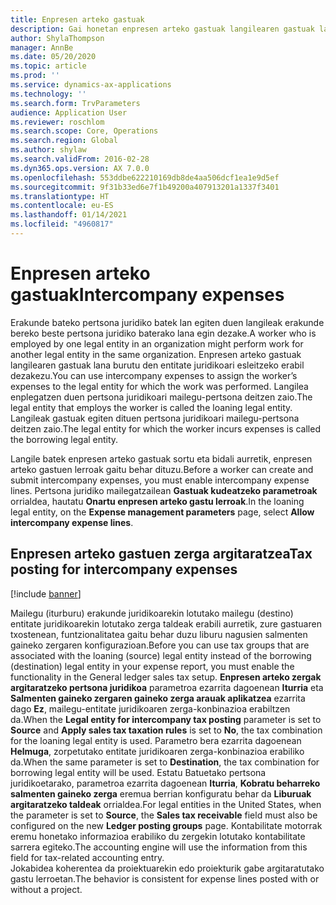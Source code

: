 ```yaml
---
title: Enpresen arteko gastuak
description: Gai honetan enpresen arteko gastuak langilearen gastuak lana burutu den entitate juridikoari esleitzeko moduari buruzko informazioa ematen da.
author: ShylaThompson
manager: AnnBe
ms.date: 05/20/2020
ms.topic: article
ms.prod: ''
ms.service: dynamics-ax-applications
ms.technology: ''
ms.search.form: TrvParameters
audience: Application User
ms.reviewer: roschlom
ms.search.scope: Core, Operations
ms.search.region: Global
ms.author: shylaw
ms.search.validFrom: 2016-02-28
ms.dyn365.ops.version: AX 7.0.0
ms.openlocfilehash: 553ddbe622210169db8de4aa506dcf1ea1e9d5ef
ms.sourcegitcommit: 9f31b33ed6e7f1b49200a407913201a1337f3401
ms.translationtype: HT
ms.contentlocale: eu-ES
ms.lasthandoff: 01/14/2021
ms.locfileid: "4960817"
---
```

# <a name="intercompany-expenses"></a><span data-ttu-id="62b29-103">Enpresen arteko gastuak</span><span class="sxs-lookup"><span data-stu-id="62b29-103">Intercompany expenses</span></span>

<span data-ttu-id="62b29-104">Erakunde bateko pertsona juridiko batek lan egiten duen langileak erakunde bereko beste pertsona juridiko baterako lana egin dezake.</span><span class="sxs-lookup"><span data-stu-id="62b29-104">A worker who is employed by one legal entity in an organization might perform work for another legal entity in the same organization.</span></span> <span data-ttu-id="62b29-105">Enpresen arteko gastuak langilearen gastuak lana burutu den entitate juridikoari esleitzeko erabil dezakezu.</span><span class="sxs-lookup"><span data-stu-id="62b29-105">You can use intercompany expenses to assign the worker’s expenses to the legal entity for which the  work was performed.</span></span> <span data-ttu-id="62b29-106">Langilea enplegatzen duen pertsona juridikoari mailegu-pertsona deitzen zaio.</span><span class="sxs-lookup"><span data-stu-id="62b29-106">The legal entity that employs the worker is called the loaning legal entity.</span></span> <span data-ttu-id="62b29-107">Langileak gastuak egiten dituen pertsona juridikoari mailegu-pertsona deitzen zaio.</span><span class="sxs-lookup"><span data-stu-id="62b29-107">The legal entity for which the worker incurs expenses is called the borrowing legal entity.</span></span> 

<span data-ttu-id="62b29-108">Langile batek enpresen arteko gastuak sortu eta bidali aurretik, enpresen arteko gastuen lerroak gaitu behar dituzu.</span><span class="sxs-lookup"><span data-stu-id="62b29-108">Before a worker can create and submit intercompany expenses, you must enable intercompany expense lines.</span></span> <span data-ttu-id="62b29-109">Pertsona juridiko mailegatzailean **Gastuak kudeatzeko parametroak** orrialdea, hautatu **Onartu enpresen arteko gastu lerroak**.</span><span class="sxs-lookup"><span data-stu-id="62b29-109">In the loaning legal entity, on the **Expense management parameters** page, select **Allow intercompany expense lines**.</span></span> 

## <a name="tax-posting-for-intercompany-expenses"></a><span data-ttu-id="62b29-110">Enpresen arteko gastuen zerga argitaratzea</span><span class="sxs-lookup"><span data-stu-id="62b29-110">Tax posting for intercompany expenses</span></span>

[!include [banner](../includes/banner.md)]

<span data-ttu-id="62b29-111">Mailegu (iturburu) erakunde juridikoarekin lotutako mailegu (destino) entitate juridikoarekin lotutako zerga taldeak erabili aurretik, zure gastuaren txostenean, funtzionalitatea gaitu behar duzu liburu nagusien salmenten gaineko zergaren konfigurazioan.</span><span class="sxs-lookup"><span data-stu-id="62b29-111">Before you can use tax groups that are associated with the loaning (source) legal entity instead of the borrowing (destination) legal entity in your expense report, you must enable the functionality in the General ledger sales tax setup.</span></span> <span data-ttu-id="62b29-112">**Enpresen arteko zergak argitaratzeko pertsona juridikoa** parametroa ezarrita dagoenean **Iturria** eta **Salmenten gaineko zergaren gaineko zerga arauak aplikatzea** ezarrita dago **Ez**, mailegu-entitate juridikoaren zerga-konbinazioa erabiltzen da.</span><span class="sxs-lookup"><span data-stu-id="62b29-112">When the **Legal entity for intercompany tax posting** parameter is set to **Source** and **Apply sales tax taxation rules** is set to **No**, the tax combination for the loaning legal entity is used.</span></span> <span data-ttu-id="62b29-113">Parametro bera ezarrita dagoenean **Helmuga**, zorpetutako entitate juridikoaren zerga-konbinazioa erabiliko da.</span><span class="sxs-lookup"><span data-stu-id="62b29-113">When the same parameter is set to **Destination**, the tax combination for borrowing legal entity will be used.</span></span> <span data-ttu-id="62b29-114">Estatu Batuetako pertsona juridikoetarako, parametroa ezarrita dagoenean **Iturria**, **Kobratu beharreko salmenten gaineko zerga** eremua berrian konfiguratu behar da **Liburuak argitaratzeko taldeak** orrialdea.</span><span class="sxs-lookup"><span data-stu-id="62b29-114">For legal entities in the United States, when the parameter is set to **Source**, the **Sales tax receivable** field must also be configured on the new **Ledger posting groups** page.</span></span> <span data-ttu-id="62b29-115">Kontabilitate motorrak eremu honetako informazioa erabiliko du zergekin lotutako kontabilitate sarrera egiteko.</span><span class="sxs-lookup"><span data-stu-id="62b29-115">The accounting engine will use the information from this field for tax-related accounting entry.</span></span>   
<span data-ttu-id="62b29-116">Jokabidea koherentea da proiektuarekin edo proiekturik gabe argitaratutako gastu lerroetan.</span><span class="sxs-lookup"><span data-stu-id="62b29-116">The behavior is consistent for expense lines posted with or without a project.</span></span>  
